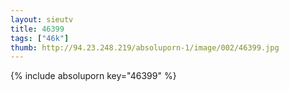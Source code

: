```yaml
--- 
layout: sieutv
title: 46399
tags: ["46k"]
thumb: http://94.23.248.219/absoluporn-1/image/002/46399.jpg
---
```

{% include absoluporn key="46399" %} 
